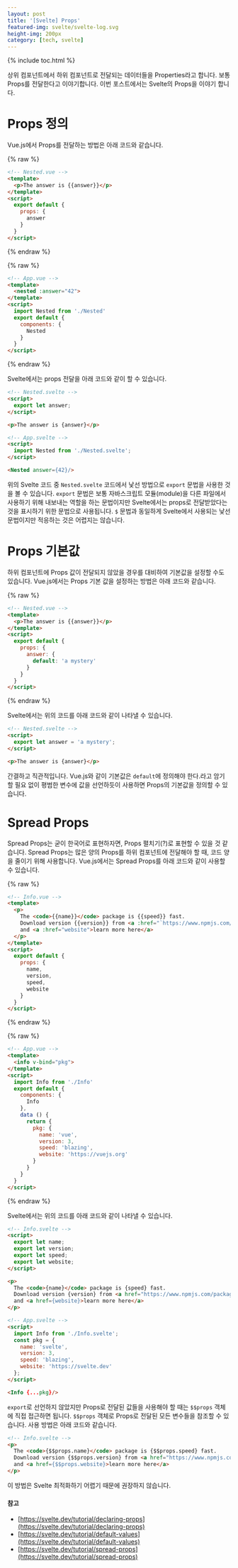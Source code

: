 ```yaml
---
layout: post
title: '[Svelte] Props'
featured-img: svelte/svelte-log.svg
height-img: 200px
category: [tech, svelte]
---
```

{% include toc.html %}

상위 컴포넌트에서 하위 컴포넌트로 전달되는 데이터들을 Properties라고 합니다. 보통 Props를 전달한다고 이야기합니다. 이번 포스트에서는 Svelte의 Props을 이야기 합니다.

# Props 정의
Vue.js에서 Props를 전달하는 방법은 아래 코드와 같습니다.

{% raw %}
```html
<!-- Nested.vue -->
<template>
  <p>The answer is {{answer}}</p>
</template>
<script>
  export default {
    props: {
      answer
    }
  }
</script>
```
{% endraw %}

{% raw %}
```html
<!-- App.vue -->
<template>
  <nested :answer="42">
</template>
<script>
  import Nested from './Nested'
  export default {
    components: {
      Nested
    }
  }
</script>
```
{% endraw %}

Svelte에서는 props 전달을 아래 코드와 같이 할 수 있습니다.

```html
<!-- Nested.svelte -->
<script>
  export let answer;
</script>

<p>The answer is {answer}</p>
```

```html
<!-- App.svelte -->
<script>
  import Nested from './Nested.svelte';
</script>

<Nested answer={42}/>
```

위의 Svelte 코드 중 `Nested.svelte` 코드에서 낯선 방법으로 `export` 문법을 사용한 것을 볼 수 있습니다. `export` 문법은 보통 자바스크립트 모듈(module)을 다른 파일에서 사용하기 위해 내보내는 역할을 하는 문법이지만 Svelte에서는 props로 전달받았다는 것을 표시하기 위한 문법으로 사용됩니다. `$` 문법과 동일하게 Svelte에서 사용되는 낯선 문법이지만 적응하는 것은 어렵지는 않습니다.

# Props 기본값
하위 컴포넌트에 Props 값이 전달되지 않았을 경우를 대비하여 기본값을 설정할 수도 있습니다. Vue.js에서는 Props 기본 값을 설정하는 방법은 아래 코드와 같습니다.

{% raw %}
```html
<!-- Nested.vue -->
<template>
  <p>The answer is {{answer}}</p>
</template>
<script>
  export default {
    props: {
      answer: {
        default: 'a mystery'
      }
    }
  }
</script>
```
{% endraw %}

Svelte에서는 위의 코드를 아래 코드와 같이 나타낼 수 있습니다.

```html
<!-- Nested.svelte -->
<script>
  export let answer = 'a mystery';
</script>

<p>The answer is {answer}</p>
```

간결하고 직관적입니다. Vue.js와 같이 기본값은 `default`에 정의해야 한다.라고 암기할 필요 없이 평범한 변수에 값을 선언하듯이 사용하면 Props의 기본값을 정의할 수 있습니다.

# Spread Props
Spread Props는 굳이 한국어로 표현하자면, Props 펼치기(?)로 표현할 수 있을 것 같습니다. Spread Props는 많은 양의 Props를 하위 컴포넌트에 전달해야 할 때, 코드 양을 줄이기 위해 사용합니다. Vue.js에서는 Spread Props를 아래 코드와 같이 사용할 수 있습니다.

{% raw %}
```html
<!-- Info.vue -->
<template>
  <p>
    The <code>{{name}}</code> package is {{speed}} fast.
    Download version {{version}} from <a :href="`https://www.npmjs.com/package/${name}`">npm</a>
    and <a :href="website">learn more here</a>
  </p>
</template>
<script>
  export default {
    props: {
      name,
      version,
      speed,
      website
    }
  }
</script>
```
{% endraw %}

{% raw %}
```html
<!-- App.vue -->
<template>
  <info v-bind="pkg">
</template>
<script>
  import Info from './Info'
  export default {
    components: {
      Info
    },
    data () {
      return {
        pkg: {
          name: 'vue',
          version: 3,
          speed: 'blazing',
          website: 'https://vuejs.org'
        }
      }
    }
  }
</script>
```
{% endraw %}

Svelte에서는 위의 코드를 아래 코드와 같이 나타낼 수 있습니다.

```html
<!-- Info.svelte -->
<script>
  export let name;
  export let version;
  export let speed;
  export let website;
</script>

<p>
  The <code>{name}</code> package is {speed} fast.
  Download version {version} from <a href="https://www.npmjs.com/package/{name}">npm</a>
  and <a href={website}>learn more here</a>
</p>
```

```html
<!-- App.svelte -->
<script>
  import Info from './Info.svelte';
  const pkg = {
    name: 'svelte',
    version: 3,
    speed: 'blazing',
    website: 'https://svelte.dev'
  };
</script>

<Info {...pkg}/>
```

`export`로 선언하지 않았지만 Props로 전달된 값들을 사용해야 할 때는 `$$props` 객체에 직접 접근하면 됩니다. `$$props` 객체로 Props로 전달된 모든 변수들을 참조할 수 있습니다. 사용 방법은 아래 코드와 같습니다.

```html
<!-- Info.svelte -->
<p>
  The <code>{$$props.name}</code> package is {$$props.speed} fast.
  Download version {$$props.version} from <a href="https://www.npmjs.com/package/{$$props.name}">npm</a>
  and <a href={$$props.website}>learn more here</a>
</p>
```

이 방법은 Svelte 최적화하기 어렵기 때문에 권장하지 않습니다.

#### 참고
- [https://svelte.dev/tutorial/declaring-props](https://svelte.dev/tutorial/declaring-props)
- [https://svelte.dev/tutorial/default-values](https://svelte.dev/tutorial/default-values)
- [https://svelte.dev/tutorial/spread-props](https://svelte.dev/tutorial/spread-props)